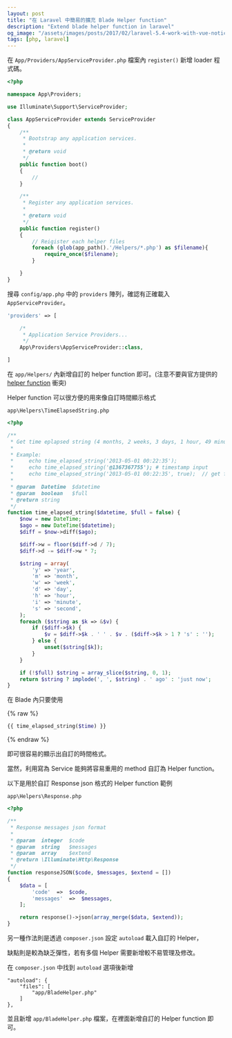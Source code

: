 ```yaml
---
layout: post
title: "在 Laravel 中簡易的擴充 Blade Helper function"
description: "Extend blade helper function in laravel"
og_image: "/assets/images/posts/2017/02/laravel-5.4-work-with-vue-notice/laravel.png"
tags: [php, laravel]
---
```


在 `App/Providers/AppServiceProvider.php` 檔案內 `register()` 新增 loader 程式碼。

```php
<?php

namespace App\Providers;

use Illuminate\Support\ServiceProvider;

class AppServiceProvider extends ServiceProvider
{
    /**
     * Bootstrap any application services.
     *
     * @return void
     */
    public function boot()
    {
        //
    }

    /**
     * Register any application services.
     *
     * @return void
     */
    public function register()
    {
        // Reigister each helper files
        foreach (glob(app_path().'/Helpers/*.php') as $filename){
            require_once($filename);
        }

    }
}
```

搜尋 `config/app.php` 中的 `providers` 陣列，確認有正確載入 `AppServiceProvider`。

```php
'providers' => [

    /*
     * Application Service Providers...
     */
    App\Providers\AppServiceProvider::class,

]
```

在 `app/Helpers/` 內新增自訂的 helper function 即可。(注意不要與官方提供的 [helper function][laravel-5.3-helper-function] 衝突)

Helper function 可以很方便的用來像自訂時間顯示格式

`app\Helpers\TimeElapsedString.php`

```php
<?php

/**
 * Get time eplapsed string (4 months, 2 weeks, 3 days, 1 hour, 49 minutes, 15 seconds ago)
 *
 * Example:
 *     echo time_elapsed_string('2013-05-01 00:22:35');
 *     echo time_elapsed_string('@1367367755'); # timestamp input
 *     echo time_elapsed_string('2013-05-01 00:22:35', true);  // get full string
 *
 * @param  Datetime  $datetime
 * @param  boolean   $full
 * @return string
 */
function time_elapsed_string($datetime, $full = false) {
    $now = new DateTime;
    $ago = new DateTime($datetime);
    $diff = $now->diff($ago);

    $diff->w = floor($diff->d / 7);
    $diff->d -= $diff->w * 7;

    $string = array(
        'y' => 'year',
        'm' => 'month',
        'w' => 'week',
        'd' => 'day',
        'h' => 'hour',
        'i' => 'minute',
        's' => 'second',
    );
    foreach ($string as $k => &$v) {
        if ($diff->$k) {
            $v = $diff->$k . ' ' . $v . ($diff->$k > 1 ? 's' : '');
        } else {
            unset($string[$k]);
        }
    }

    if (!$full) $string = array_slice($string, 0, 1);
    return $string ? implode(', ', $string) . ' ago' : 'just now';
}
```

在 Blade 內只要使用

{% raw %}
```php
{{ time_elapsed_string($time) }}
```
{% endraw %}

即可很容易的顯示出自訂的時間格式。

當然，利用寫為 Service 能夠將容易重用的 method 自訂為 Helper function。

以下是用於自訂 Response json 格式的 Helper function 範例

`app\Helpers\Response.php`

```php
<?php

/**
 * Response messages json format
 *
 * @param  integer  $code
 * @param  string   $messages
 * @param  array    $extend
 * @return \Illuminate\Http\Response
 */
function responseJSON($code, $messages, $extend = [])
{
    $data = [
        'code'  =>  $code,
        'messages'  =>  $messages,
    ];

    return response()->json(array_merge($data, $extend));
}
```

另一種作法則是透過 `composer.json` 設定 `autoload` 載入自訂的 Helper，

缺點則是較為缺乏彈性，若有多個 Helper 需要新增較不易管理及修改。

在 `composer.json` 中找到 `autoload` 選項後新增

```
"autoload": {
    "files": [
        "app/BladeHelper.php"
    ]
},
```

並且新增 `app/BladeHelper.php` 檔案，在裡面新增自訂的 Helper function 即可。

[laravel-5.3-helper-function]: https://laravel.com/docs/5.3/helpers#available-methods
